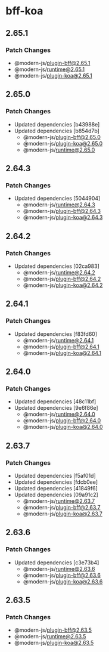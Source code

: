 # bff-koa

## 2.65.1

### Patch Changes

- @modern-js/plugin-bff@2.65.1
- @modern-js/runtime@2.65.1
- @modern-js/plugin-koa@2.65.1

## 2.65.0

### Patch Changes

- Updated dependencies [b43988e]
- Updated dependencies [b854d7b]
  - @modern-js/plugin-bff@2.65.0
  - @modern-js/plugin-koa@2.65.0
  - @modern-js/runtime@2.65.0

## 2.64.3

### Patch Changes

- Updated dependencies [5044904]
  - @modern-js/runtime@2.64.3
  - @modern-js/plugin-bff@2.64.3
  - @modern-js/plugin-koa@2.64.3

## 2.64.2

### Patch Changes

- Updated dependencies [02ca983]
  - @modern-js/runtime@2.64.2
  - @modern-js/plugin-bff@2.64.2
  - @modern-js/plugin-koa@2.64.2

## 2.64.1

### Patch Changes

- Updated dependencies [f83fd60]
  - @modern-js/runtime@2.64.1
  - @modern-js/plugin-bff@2.64.1
  - @modern-js/plugin-koa@2.64.1

## 2.64.0

### Patch Changes

- Updated dependencies [48c11bf]
- Updated dependencies [9e6f86e]
  - @modern-js/runtime@2.64.0
  - @modern-js/plugin-bff@2.64.0
  - @modern-js/plugin-koa@2.64.0

## 2.63.7

### Patch Changes

- Updated dependencies [f5af01d]
- Updated dependencies [fdcb0ee]
- Updated dependencies [41849f6]
- Updated dependencies [09a91c2]
  - @modern-js/runtime@2.63.7
  - @modern-js/plugin-bff@2.63.7
  - @modern-js/plugin-koa@2.63.7

## 2.63.6

### Patch Changes

- Updated dependencies [c3e73b4]
  - @modern-js/runtime@2.63.6
  - @modern-js/plugin-bff@2.63.6
  - @modern-js/plugin-koa@2.63.6

## 2.63.5

### Patch Changes

- @modern-js/plugin-bff@2.63.5
- @modern-js/runtime@2.63.5
- @modern-js/plugin-koa@2.63.5
